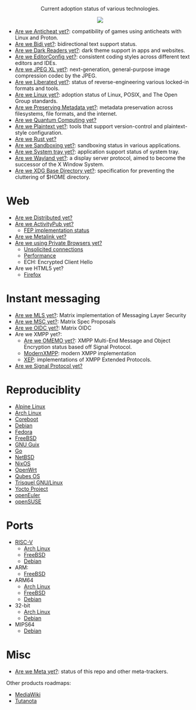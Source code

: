 <!-- vim: set tw=0: -->
<p align="center">Current adoption status of various technologies.</p>
<p align="center"><a href="https://awesome.re" target="_blank"><img src="https://awesome.re/badge-flat.svg"></a></p>

* [Are we Anticheat yet?](https://areweanticheatyet.com/): compatibility of games using anticheats with Linux and Proton.
* [Are we Bidi yet?](./bidi.md): bidirectional text support status.
* [Are we Dark Readers yet?](./darktheme.md): dark theme support in apps and websites.
* [Are we EditorConfig yet?](https://editorconfig.org/): consistent coding styles across different text editors and IDEs.
* [Are we JPEG XL yet?](./jpegxl.md): next-generation, general-purpose image compression codec by the JPEG.
* [Are we Liberated yet?](./liberation.md): status of reverse-engineering various locked-in formats and tools.
* [Are we Linux yet?](./linux.md): adoption status of Linux, POSIX, and The Open Group standards.
* [Are we Preserving Metadata yet?](./metadata.md): metadata preservation across filesystems, file formats, and the internet.
* [Are we Quantum Computing yet?](https://arewequantumyet.github.io/)
* [Are we Plaintext yet?](https://github.com/avidseeker/awesome-plaintext): tools that support version-control and plaintext-style configuration.
* [Are we Rust yet?](https://github.com/UgurcanAkkok/AreWeRustYet)
* [Are we Sandboxing yet?](./sandbox.md): sandboxing status in various applications.
* [Are we System tray yet?](./systray.md): application support status of system tray.
* [Are we Wayland yet?](https://arewewaylandyet.com/): a display server protocol, aimed to become the successor of the X Window System.
* [Are we XDG Base Directory yet?](https://wiki.archlinux.org/title/XDG_Base_Directory#Support): specification for preventing the cluttering of $HOME directory.

# Web
* [Are we Distributed yet?](https://arewedistributedyet.com/)
* [Are we ActivityPub yet?](./activitypub.md)
	+ [FEP implementation status](./fep.md)
* [Are we Metalink yet?](https://en.wikipedia.org/wiki/Metalink)
* [Are we using Private Browsers yet?](https://privacytests.org/)
	+ [Unsolicited connections](https://github.com/privacytests/privacytests.org/discussions/215)
	+ [Performance](https://github.com/privacytests/privacytests.org/discussions/214)
	+ ECH: Encrypted Client Hello
* Are we HTML5 yet?
	+ [Firefox](https://wiki.mozilla.org/Platform/AreWeFunYet)

# Instant messaging
* [Are we MLS yet?](https://arewemlsyet.com/): Matrix implementation of Messaging Layer Security
* [Are we MSC yet?](https://github.com/matrix-org/matrix-spec-proposals): Matrix Spec Proposals
* [Are we OIDC yet?](https://areweoidcyet.com/): Matrix OIDC
* Are we XMPP yet?:
	+ [Are we OMEMO yet?](https://omemo.top/): XMPP Multi-End Message and Object Encryption status based off Signal Protocol.
	+ [ModernXMPP](https://docs.modernxmpp.org/client/protocol/): modern XMPP implementation
	+ [XEP](https://xmpp.org/extensions/): implementations of XMPP Extended Protocols.
* [Are we Signal Protocol yet?](./liberation.md)

# Reproduciblity
* [Alpine Linux](https://tests.reproducible-builds.org/alpine/alpine.html)
* [Arch Linux](https://reproducible.archlinux.org/)
* [Coreboot](https://tests.reproducible-builds.org/coreboot/)
* [Debian](https://tests.reproducible-builds.org/debian/reproducible.html)
* [Fedora](https://pagure.io/fedora-reproducible-builds/project)
* [FreeBSD](https://tests.reproducible-builds.org/freebsd/)
* [GNU Guix](https://data.guix.gnu.org/repository/1/branch/master/latest-processed-revision/package-reproducibility)
* [Go](https://reproducible.nixos.org/)
* [NetBSD](https://tests.reproducible-builds.org/netbsd/)
* [NixOS](https://reproducible.nixos.org/)
* [OpenWrt](https://tests.reproducible-builds.org/openwrt/)
* [Qubes OS](https://qubesos.gitlab.io/qubes-g2g-report/)
* [Trisquel GNU/Linux](https://gitlab.com/debdistutils/reproduce/trisquel/)
* [Yocto Project](https://www.yoctoproject.org/reproducible-build-results/)
* [openEuler](https://reproducible-builds.openeuler.org/)
* [openSUSE](http://rb.zq1.de/compare.factory/)

# Ports
* [RISC-V](https://github.com/xmpf/awesome-risc-v)
	+ [Arch Linux](https://archriscv.felixc.at/.status/status.htm)
	+ [FreeBSD](https://wiki.freebsd.org/riscv/ports)
	+ [Debian](https://wiki.debian.org/RISC-V)
* ARM:
	+ [FreeBSD](https://www.freshports.org/search.php?stype=name&method=match&query=u-boot-&num=100&orderby=category&orderbyupdown=asc&search=Search&format=html&branch=head)
* ARM64
	+ [Arch Linux](https://archlinuxarm.org/wiki/Platforms)
	+ [FreeBSD](https://wiki.freebsd.org/arm64/ports)
	+ [Debian](https://www.debian.org/ports/arm/)
* 32-bit
	+ [Arch Linux](https://www.archlinux32.org/packages/)
	+ [Debian](https://www.debian.org/ports/i386/)
* MIPS64
	+ [Debian](https://wiki.debian.org/mips64el)

# Misc
* [Are we Meta yet?](./meta.md): status of this repo and other meta-trackers.

Other products roadmaps:
* [MediaWiki](https://www.mediawiki.org/wiki/Feature_map)
* [Tutanota](https://tuta.com/roadmap)
